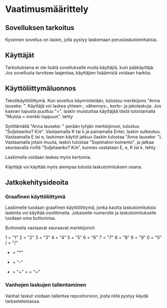 # Vaatimusmäärittely

## Sovelluksen tarkoitus

Kyseinen sovellus on laskin, jolla pystyy laskemaan peruslaskutoimituksia.

## Käyttäjät

Tarkoituksena ei ole lisätä sovellukselle muita käyttäjiä, kuin pääkäyttäjä. Jos sovellusta tarvitsee laajentaa, käyttäjien lisäämistä voidaan harkita.

## Käyttöliittymäluonnos

Tekstikäyttöliittymä. Kun sovellus käynnistetään, tulostuu merkkijono "Anna lauseke: ". Käyttäjä voi laskea yhteen-, vähennys-, kerto- ja jakolaskuja. Jos kaavan lopusta puuttuu "=", laskin muistuttaa käyttäjää tästä tulostamalla "Muista = merkki loppuun". tehty

Syöttämällä "Anna lauseke: " perään tyhjän merkkijonon, tulostuu "Suljetaanko? K/e". Vastaamalla K tai k ja painamalla Enter, laskin sulkeutuu. Vastaamalla E tai e, laskimen käyttö jatkuu (laskin tulostaa "Anna lauseke: "). Vastaamalla jotain muuta, laskin tulostaa "Sopimaton komento", ja jatkaa seuraavalla rivillä "Suljetaanko? K/e", kunnes vastataan E, e, K tai k. tehty

Laskimella voidaan laskea myös kertomia.

Käyttäjä voi käyttää myös aiempaa tulosta laskutoimituksen osana. 

## Jatkokehitysideoita

### Graafinen käyttöliittymä

Laskimelle luodaan graafinen käyttöliittymä, jonka kautta laskutoimituksia laskinta voi käyttää osoittimella. Jokaiselle numerolle ja laskutoimitukselle luodaan oma buttoninsa. 

Buttoneita vastaavat seuraavat merkkijonot:

1 = "1"
2 = "2"
3 = "3"
4 = "4"
5 = "5"
6 = "6"
7 = "7"
8 = "8"
9 = "9"
0 = "0"
/ = "/"
* = "*"
- = "-"
+ = "+"
= = "="

### Vanhojen laskujen tallentaminen

Vanhat laskut voidaan tallentaa repositorioon, josta niitä pystyy käydä tarkastelemassa. 
